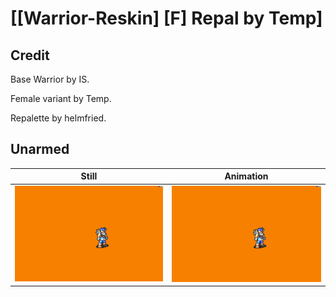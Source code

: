 # [\[Warrior-Reskin\] \[F\] Repal by Temp]

## Credit

Base Warrior by IS.

Female variant by Temp.

Repalette by helmfried.

## Unarmed

| Still | Animation |
| :---: | :-------: |
| ![Unarmed still](./Unarmed_000.png) | ![Unarmed animation](./Unarmed.gif) |
